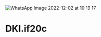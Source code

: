![WhatsApp Image 2022-12-02 at 10 19 17](https://user-images.githubusercontent.com/103571113/205227773-0e06165e-20a9-47ba-bfce-5629d8e1b1a4.jpeg)
# DKI.if20c
